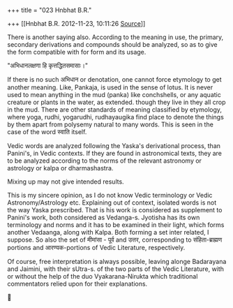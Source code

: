 +++
title = "023 Hnbhat B.R."

+++
[[Hnbhat B.R.	2012-11-23, 10:11:26 [Source](https://groups.google.com/g/bvparishat/c/u3NHRw7BO4Y)]]



There is another saying also. According to the meaning in use, the primary, secondary derivations and compounds should be analyzed, so as to give the form compatible with for form and its usage.

  

"अभिधानलक्षणा हि कृत्तद्धितसमासाः।"

  

If there is no such अभिधान or denotation, one cannot force etymology to get another meaning. Like, Pankaja, is used in the sense of lotus. It is never used to mean anything in the mud (panka) like conchshells, or any aquatic creature or plants in the water, as extended. though they live in they all crop in the mud. There are other standards of meaning classified by etymology, where yoga, rudhi, yogarudhi, rudhayaugika find place to denote the things by them apart from polysemy natural to many words. This is seen in the case of the word स्वाति itself.

  

Vedic words are analyzed following the Yaska's derivational process, than Panini's, in Vedic contexts. If they are found in astronomical texts, they are to be analyzed according to the norms of the relevant astronomy or astrology or kalpa or dharmashastra.

  

  

Mixing up may not give intended results.

  

This is my sincere opinion, as I do not know Vedic terminology or Vedic Astronomy/Astrology etc. Explaining out of context, isolated words is not the way Yaska prescribed. That is his work is considered as supplement to Panini's work, both considered as Vedanga-s. Jyotisha has its own terminology and norms and it has to be examined in their light, which forms another Vedaanga, along with Kalpa. Both forming a set inter related, I suppose. So also the set of मीमांसा - पूर्व and उत्तर, corresponding to संहिता-ब्राह्मण portions and आरण्यक-portions of Vedic Literature, respectively.

  

Of course, free interpretation is always possible, leaving alonge Badarayana and Jaimini, with their sUtra-s. of the two parts of the Vedic Literature, with or without the help of the duo Vyakarana-Nirukta which traditional commentators relied upon for their explanations.



